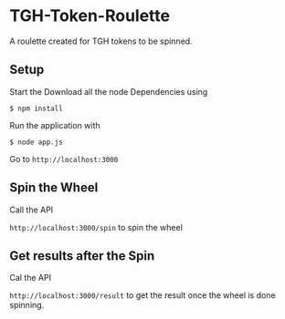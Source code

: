 # TGH-Token-Roulette
A roulette created for TGH tokens to be spinned.

## Setup
Start the Download all the node Dependencies using 

```$ npm install```

Run the application with 

```$ node app.js```

Go to ```http://localhost:3000```


## Spin the Wheel
Call the API

```http://localhost:3000/spin``` to spin the wheel

## Get results after the Spin
Cal the API

```http://localhost:3000/result``` to get the result once the wheel is done spinning.
